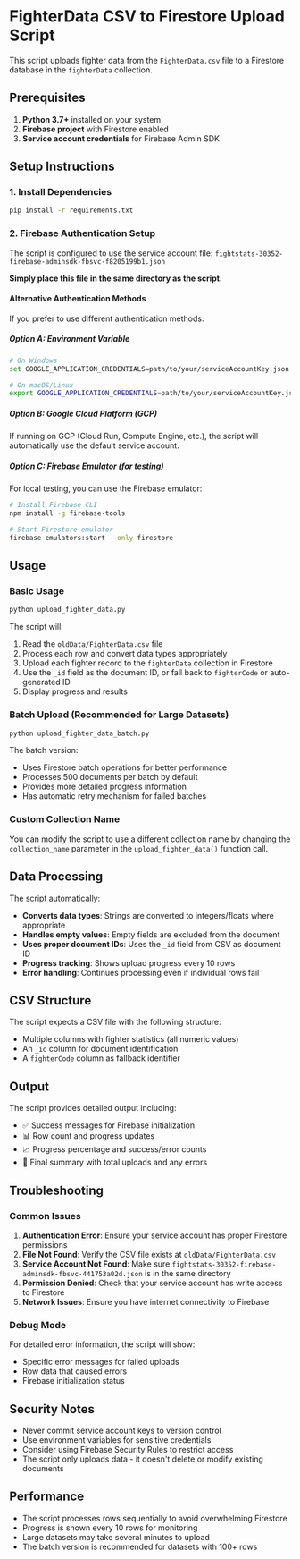 # FighterData CSV to Firestore Upload Script

This script uploads fighter data from the `FighterData.csv` file to a Firestore database in the `fighterData` collection.

## Prerequisites

1. **Python 3.7+** installed on your system
2. **Firebase project** with Firestore enabled
3. **Service account credentials** for Firebase Admin SDK

## Setup Instructions

### 1. Install Dependencies

```bash
pip install -r requirements.txt
```

### 2. Firebase Authentication Setup

The script is configured to use the service account file: `fightstats-30352-firebase-adminsdk-fbsvc-f8205199b1.json`

**Simply place this file in the same directory as the script.**

#### Alternative Authentication Methods

If you prefer to use different authentication methods:

##### Option A: Environment Variable

```bash
# On Windows
set GOOGLE_APPLICATION_CREDENTIALS=path/to/your/serviceAccountKey.json

# On macOS/Linux
export GOOGLE_APPLICATION_CREDENTIALS=path/to/your/serviceAccountKey.json
```

##### Option B: Google Cloud Platform (GCP)

If running on GCP (Cloud Run, Compute Engine, etc.), the script will automatically use the default service account.

##### Option C: Firebase Emulator (for testing)

For local testing, you can use the Firebase emulator:

```bash
# Install Firebase CLI
npm install -g firebase-tools

# Start Firestore emulator
firebase emulators:start --only firestore
```

## Usage

### Basic Usage

```bash
python upload_fighter_data.py
```

The script will:
1. Read the `oldData/FighterData.csv` file
2. Process each row and convert data types appropriately
3. Upload each fighter record to the `fighterData` collection in Firestore
4. Use the `_id` field as the document ID, or fall back to `fighterCode` or auto-generated ID
5. Display progress and results

### Batch Upload (Recommended for Large Datasets)

```bash
python upload_fighter_data_batch.py
```

The batch version:
- Uses Firestore batch operations for better performance
- Processes 500 documents per batch by default
- Provides more detailed progress information
- Has automatic retry mechanism for failed batches

### Custom Collection Name

You can modify the script to use a different collection name by changing the `collection_name` parameter in the `upload_fighter_data()` function call.

## Data Processing

The script automatically:

- **Converts data types**: Strings are converted to integers/floats where appropriate
- **Handles empty values**: Empty fields are excluded from the document
- **Uses proper document IDs**: Uses the `_id` field from CSV as document ID
- **Progress tracking**: Shows upload progress every 10 rows
- **Error handling**: Continues processing even if individual rows fail

## CSV Structure

The script expects a CSV file with the following structure:
- Multiple columns with fighter statistics (all numeric values)
- An `_id` column for document identification
- A `fighterCode` column as fallback identifier

## Output

The script provides detailed output including:
- ✅ Success messages for Firebase initialization
- 📊 Row count and progress updates
- 📈 Progress percentage and success/error counts
- 🎉 Final summary with total uploads and any errors

## Troubleshooting

### Common Issues

1. **Authentication Error**: Ensure your service account has proper Firestore permissions
2. **File Not Found**: Verify the CSV file exists at `oldData/FighterData.csv`
3. **Service Account Not Found**: Make sure `fightstats-30352-firebase-adminsdk-fbsvc-441753a02d.json` is in the same directory
4. **Permission Denied**: Check that your service account has write access to Firestore
5. **Network Issues**: Ensure you have internet connectivity to Firebase

### Debug Mode

For detailed error information, the script will show:
- Specific error messages for failed uploads
- Row data that caused errors
- Firebase initialization status

## Security Notes

- Never commit service account keys to version control
- Use environment variables for sensitive credentials
- Consider using Firebase Security Rules to restrict access
- The script only uploads data - it doesn't delete or modify existing documents

## Performance

- The script processes rows sequentially to avoid overwhelming Firestore
- Progress is shown every 10 rows for monitoring
- Large datasets may take several minutes to upload
- The batch version is recommended for datasets with 100+ rows 